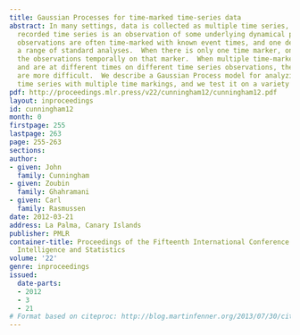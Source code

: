 ```yaml
---
title: Gaussian Processes for time-marked time-series data
abstract: In many settings, data is collected as multiple time series, where each
  recorded time series is an observation of some underlying dynamical process of interest.  These
  observations are often time-marked with known event times, and one desires to do
  a range of standard analyses.  When there is only one time marker, one simply aligns
  the observations temporally on that marker.  When multiple time-markers are present
  and are at different times on different time series observations, these analyses
  are more difficult.  We describe a Gaussian Process model for analyzing multiple
  time series with multiple time markings, and we test it on a variety of data.
pdf: http://proceedings.mlr.press/v22/cunningham12/cunningham12.pdf
layout: inproceedings
id: cunningham12
month: 0
firstpage: 255
lastpage: 263
page: 255-263
sections: 
author:
- given: John
  family: Cunningham
- given: Zoubin
  family: Ghahramani
- given: Carl
  family: Rasmussen
date: 2012-03-21
address: La Palma, Canary Islands
publisher: PMLR
container-title: Proceedings of the Fifteenth International Conference on Artificial
  Intelligence and Statistics
volume: '22'
genre: inproceedings
issued:
  date-parts:
  - 2012
  - 3
  - 21
# Format based on citeproc: http://blog.martinfenner.org/2013/07/30/citeproc-yaml-for-bibliographies/
---
```

